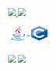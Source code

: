 <div>
  <a href="https://github.com/arthursean">
  <img height="180em" src="https://github-readme-stats.vercel.app/api?username=arthursean&show_icons=true&theme=midnight-purple"/>
  <img height="180em" src="https://github-readme-stats.vercel.app/api/top-langs/?username=arthursean&layout=compact&theme=midnight-purple"/>
</div>
<div 
  style="display: inline_block"><br>
  <img align="center" alt="Arthur-Java" height="30" width="40" src="https://raw.githubusercontent.com/devicons/devicon/master/icons/java/java-original.svg">
  <img align="center" alt="Arthur-C" height="30" width="40" src="https://raw.githubusercontent.com/devicons/devicon/master/icons/c/c-original.svg">
</div>
  
  ##
 
<div> 
  <a href = "mailto:arthurseanmail@gmail.com"><img src="https://img.shields.io/badge/-Gmail-%23333?style=for-the-badge&logo=gmail&logoColor=white" target="_blank"></a>
  <a href="https://www.linkedin.com/in/arthur-campos-170118272/" target="_blank"><img src="https://img.shields.io/badge/-LinkedIn-%230077B5?style=for-the-badge&logo=linkedin&logoColor=white" target="_blank"></a> 
  
</div>
